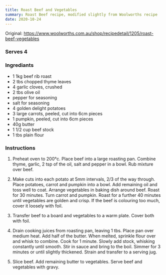 ```yaml
---
title: Roast Beef and Vegetables
summary: Roast Beef recipe, modified slightly from Woolworths recipe
date: 2020-10-24
---
```


Original: https://www.woolworths.com.au/shop/recipedetail/1205/roast-beef-vegetables

### Serves 4

### Ingrediants
* 1 1kg beef rib roast
* 2 tbs chopped thyme leaves
* 4 garlic cloves, crushed
* 2 tbs olive oil
* pepper for seasoning
* salt for seasoning
* 4 golden delight potatoes
* 3 large carrots, peeled, cut into 6cm pieces
* 1 pumpkin, peeled, cut into 6cm pieces
* 40g butter
* 1 1/2 cup beef stock
* 1 tbs plain flour

### Instructions
1. Preheat oven to 200°c. Place beef into a large roasting pan. Combine thyme, garlic, 2 tsp of the oil, salt and pepper in a bowl. Rub mixture over beef.

1. Make cuts into each potato at 5mm intervals, 2/3 of the way through. Place potatoes, carrot and pumpkin into a bowl. Add remaining oil and toss well to coat. Arrange vegetables in baking dish around beef. Roast for 30 minutes. Turn carrot and pumpkin. Roast for a further 40 minutes until vegetables are golden and crisp. If the beef is colouring too much, cover it loosely with foil.

1. Transfer beef to a board and vegetables to a warm plate. Cover both with foil.

1. Drain cooking juices from roasting pan, leaving 1 tbs. Place pan over medium heat. Add half of the butter. When melted, sprinkle flour over and whisk to combine. Cook for 1 minute. Slowly add stock, whisking constantly until smooth. Stir in sauce and bring to the boil. Simmer for 3 minutes or until slightly thickened. Strain and transfer to a serving jug.

1. Slice beef. Add remaining butter to vegetables. Serve beef and vegetables with gravy.
